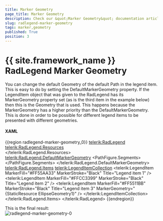 ```yaml
---
title: Marker Geometry
page_title: Marker Geometry
description: Check our &quot;Marker Geometry&quot; documentation article for the RadLegend {{ site.framework_name }} control.
slug: radlegend-marker-geometry
tags: marker,geometry
published: True
position: 3
---
```


# {{ site.framework_name }} RadLegend Marker Geometry

You can change the default Geometry of the default Path in the legend item. This is easy to do by setting the DefaultMarkerGeometry property. If the LegendItem object that was given to the RadLegend has its MarkerGeometry property set (as is the third item in the example below) then this is the Geometry that is used. This happens because the MarkerGeometry has a higher priority than the DefaultMarkerGeometry. This is done in order to be possible for different legend items to be presented with different geometries.        

#### __XAML__
{{region radlegend-marker-geometry_0}}
	<telerik:RadLegend>
	    <telerik:RadLegend.Resources>
	        <EllipseGeometry x:Key="EllipseGeometry1" Center="6 6" RadiusX="4" RadiusY="4" />                
	    </telerik:RadLegend.Resources>
	    <telerik:RadLegend.DefaultMarkerGeometry>
	        <PathGeometry>
	            <PathFigure StartPoint="2 2">
	                <PathFigure.Segments>
	                    <LineSegment Point="10 2"/>
	                    <LineSegment Point="2 10"/>
	                    <LineSegment Point="2 2"/>
	                </PathFigure.Segments>
	            </PathFigure>
	        </PathGeometry>
	    </telerik:RadLegend.DefaultMarkerGeometry>
	    <telerik:RadLegend.Items>
	        <telerik:LegendItemCollection>
	            <telerik:LegendItem MarkerFill="#FF55AA33" MarkerStroke="Black" Title="Legend item 1" />
	            <telerik:LegendItem MarkerFill="#FFCC3399" MarkerStroke="Black" Title="Legend item 2" />
	            <telerik:LegendItem MarkerFill="#FF5511BB" MarkerStroke="Black" Title="Legend item 3" MarkerGeometry="{StaticResource EllipseGeometry1}" />
	        </telerik:LegendItemCollection>
	    </telerik:RadLegend.Items>
	</telerik:RadLegend>
{{endregion}}

This is the final result:  
![radlegend-marker-geometry-0](images/radlegend-marker-geometry-0.png)